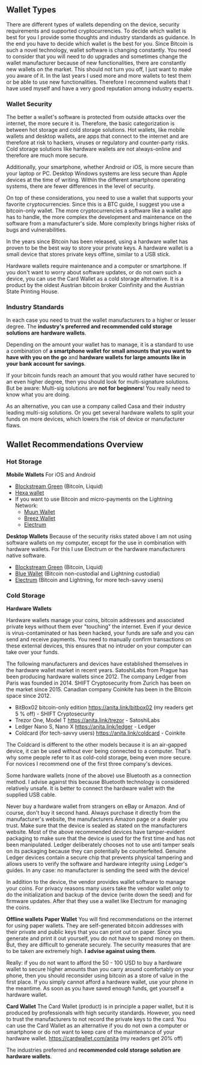 ## Wallet Types

There are different types of wallets depending on the device, security requirements and supported cryptocurrencies. To decide which wallet is best for you I provide some thoughts and industry standards as guidance. In the end you have to decide which wallet is the best for you. Since Bitcoin is such a novel technology, wallet software is changing constantly. You need to consider that you will need to do upgrades and sometimes change the wallet manufacturer because of new functionalities, there are constantly new wallets on the market. This should not turn you off, I just want to make you aware of it. In the last years I used more and more wallets to test them or be able to use new functionalities. Therefore I recommend wallets that I have used myself and have a very good reputation among industry experts.

### Wallet Security
The better a wallet's software is protected from outside attacks over the internet, the more secure it is. Therefore, the basic categorization is between hot storage and cold storage solutions. Hot wallets, like mobile wallets and desktop wallets, are apps that connect to the internet and are therefore at risk to hackers, viruses or regulatory and counter-party risks. Cold storage solutions like hardware wallets are not always-online and therefore are much more secure.

Additionally, your smartphone, whether Android or iOS, is more secure than your laptop or PC. Desktop Windows systems are less secure than Apple devices at the time of writing. Within the different smartphone operating systems, there are fewer differences in the level of security.

On top of these considerations, you need to use a wallet that supports your favorite cryptocurrencies. Since this is a BTC guide, I suggest you use a bitcoin-only wallet. The more cryptocurrencies a software like a wallet app has to handle, the more complex the development and maintenance on the software from a manufacturer's side. More complexity brings higher risks of bugs and vulnerabilities.  
 
In the years since Bitcoin has been released, using a hardware wallet has proven to be the best way to store your private keys. A hardware wallet is a small device that stores private keys offline, similar to a USB stick.

Hardware wallets require maintenance and a computer or smartphone. If you don't want to worry about software updates, or do not own such a device, you can use the Card Wallet as a cold storage alternative. It is a product by the oldest Austrian bitcoin broker Coinfinity and the Austrian State Printing House. 

### Industry Standards
In each case you need to trust the wallet manufacturers to a higher or lesser degree. The **industry's preferred and recommended cold storage solutions are hardware wallets**.

Depending on the amount your wallet has to manage, it is a standard to use a combination of **a smartphone wallet for small amounts that you want to have with you on the go** and **hardware wallets for large amounts like in your bank account for savings**. 

If your bitcoin funds reach an amount that you would rather have secured to an even higher degree, then you should look for multi-signature solutions. But be aware: Multi-sig solutions are **not for beginners**! You really need to know what you are doing. 

As an alternative, you can use a company called Casa and their industry leading multi-sig solutions. Or you get several hardware wallets to split your funds on more devices, which lowers the risk of device or manufacturer flaws. 

## Wallet Recommendations Overview

### Hot Storage

**Mobile Wallets**
For iOS and Android
* [Blockstream Green](https://blockstream.com/green/) (Bitcoin, Liquid)
* [Hexa wallet](https://hexawallet.io/)
* If you want to use Bitcoin and micro-payments on the Lightning Network:
	* [Muun Wallet](https://muun.com/)
	* [Breez Wallet](https://breez.technology/)
	* [Electrum](https://electrum.org)

**Desktop Wallets**
Because of the security risks stated above I am not using software wallets on my computer, except for the use in combination with hardware wallets. For this I use Electrum or the hardware manufacturers native software.

* [Blockstream Green](https://blockstream.com/green/) (Bitcoin, Liquid)  
* [Blue Wallet](https://bluewallet.io/) (Bitcoin non-custodial and Lightning custodial) 
* [Electrum](https://electrum.org) (Bitcoin and Lightning, for more tech-savvy users)

### Cold Storage
**Hardware Wallets**

Hardware wallets manage your coins, bitcoin addresses and associated private keys without them ever "touching" the internet. Even if your device is virus-contaminated or has been hacked, your funds are safe and you can send and receive payments. You need to manually confirm transactions on these external devices, this ensures that no intruder on your computer can take over your funds.

The following manufacturers and devices have established themselves in the hardware wallet market in recent years. SatoshiLabs from Prague has been producing hardware wallets since 2012. The company Ledger from Paris was founded in 2014. SHIFT Cryptosecurity from Zurich has been on the market since 2015. Canadian company Coinkite has been in the Bitcoin space since 2012.

* BitBox02 bitcoin-only edition https://anita.link/bitbox02 (my readers get 5 % off) - SHIFT Cryptosecurity
* Trezor One, Model T https://anita.link/trezor - SatoshiLabs
* Ledger Nano S, Nano X https://anita.link/ledger - Ledger
* Coldcard (for tech-savvy users) https://anita.link/coldcard - Coinkite
				 
The Coldcard is different to the other models because it is an air-gapped device, it can be used without ever being connected to a computer. That's why some people refer to it as cold-cold storage, being even more secure. For novices I recommend one of the first three company's devices.

Some hardware wallets (none of the above) use Bluetooth as a connection method. I advise against this because Bluetooth technology is considered relatively unsafe. It is better to connect the hardware wallet with the supplied USB cable.

Never buy a hardware wallet from strangers on eBay or Amazon. And of course, don't buy it second hand. Always purchase it directly from the manufacturer's website, the manufacturers Amazon page or a dealer you trust. Make sure that the device is sealed as stated on the manufacturers website. Most of the above recommended devices have tamper-evident packaging to make sure that the device is used for the first time and has not been manipulated. Ledger deliberately chooses not to use anti tamper seals on its packaging because they can potentially be counterfeited. Genuine Ledger devices contain a secure chip that prevents physical tampering and allows users to verify the software and hardware integrity using Ledger's guides. In any case: no manufacturer is sending the seed with the device! 

In addition to the device, the vendor provides wallet software to manage your coins. For privacy reasons many users take the vendor wallet only to do the initialization and backup of the device (write down the seed) and for firmware updates. After that they use a wallet like Electrum for managing the coins.

**Offline wallets**
**Paper Wallet**
You will find recommendations on the internet for using paper wallets. They are self-generated bitcoin addresses with their private and public keys that you can print out on paper. Since you generate and print it out yourself, you do not have to spend money on them. But, they are difficult to generate securely. The security measures that are to be taken are extremely high. **I advise against using them**. 

Really: if you do not want to afford the 50 - 100 USD to buy a hardware wallet to secure higher amounts than you carry around comfortably on your phone, then you should reconsider using bitcoin as a store of value in the first place.
If you simply cannot afford a hardware wallet, use your phone in the meantime. As soon as you have saved enough funds, get yourself a hardware wallet.

**Card Wallet**
The Card Wallet (product) is in principle a paper wallet, but it is produced by professionals with high security standards. However, you need to trust the manufacturers to not record the private keys to the card. You can use the Card Wallet as an alternative if you do not own a computer or smartphone or do not want to keep care of the maintenance of your hardware wallet. https://cardwallet.com/anita (my readers get 20% off)

The industries preferred and **recommended cold storage solution are hardware wallets**.